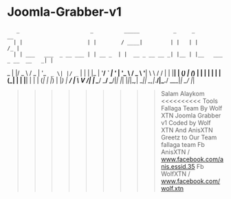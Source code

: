 # Joomla-Grabber-v1
       _                       _          _____           _     _                      __ 
      | |                     | |        / ____|         | |   | |                    /_ |
      | | ___   ___  _ __ ___ | | __ _  | |  __ _ __ __ _| |__ | |__   ___ _ __  __   _| |
  _   | |/ _ \ / _ \| '_ ` _ \| |/ _` | | | |_ | '__/ _` | '_ \| '_ \ / _ \ '__| \ \ / / |
 | |__| | (_) | (_) | | | | | | | (_| | | |__| | | | (_| | |_) | |_) |  __/ |     \ V /| |
  \____/ \___/ \___/|_| |_| |_|_|\__,_|  \_____|_|  \__,_|_.__/|_.__/ \___|_|      \_/ |_|
                                                                                          
                                                                                          
  >>>>>>>>> Salam Alaykom <<<<<<<<<<
 Tools Fallaga Team By Wolf XTN
 Joomla Grabber v1 Coded by Wolf XTN And AnisXTN
 Greetz to Our Team fallaga team
 Fb AnisXTN / www.facebook.com/anis.essid.35
 Fb WolfXTN / www.facebook.com/wolf.xtn
